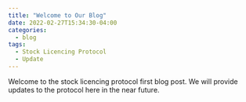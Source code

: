 ```yaml
---
title: "Welcome to Our Blog"
date: 2022-02-27T15:34:30-04:00
categories:
  - blog
tags:
  - Stock Licencing Protocol
  - Update
---
```

Welcome to the stock licencing protocol first blog post.  We will provide updates to the protocol here in the near future.